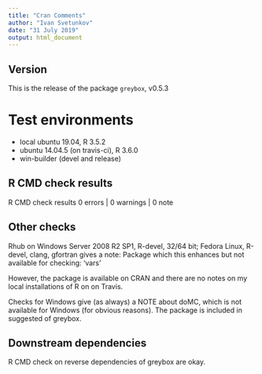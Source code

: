 ```yaml
---
title: "Cran Comments"
author: "Ivan Svetunkov"
date: "31 July 2019"
output: html_document
---
```

## Version
This is the release of the package ``greybox``, v0.5.3

# Test environments
* local ubuntu 19.04, R 3.5.2
* ubuntu 14.04.5 (on travis-ci), R 3.6.0
* win-builder (devel and release)

## R CMD check results
R CMD check results
0 errors | 0 warnings | 0 note

## Other checks
Rhub on Windows Server 2008 R2 SP1, R-devel, 32/64 bit; Fedora Linux, R-devel, clang, gfortran gives a note:
Package which this enhances but not available for checking: ‘vars’

However, the package is available on CRAN and there are no notes on my local installations of R on on Travis.


Checks for Windows give (as always) a NOTE about doMC, which is not available for Windows (for obvious reasons). The package is included in suggested of greybox.

## Downstream dependencies
R CMD check on reverse dependencies of greybox are okay.
